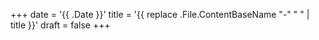 +++
date = '{{ .Date }}'
title = '{{ replace .File.ContentBaseName "-" " " | title }}'
draft = false
+++
